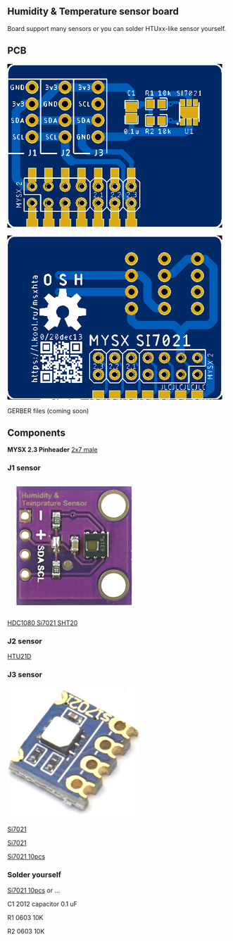 ## Humidity & Temperature sensor board

Board support many sensors or you can solder HTUxx-like sensor yourself.

## PCB
![TOP](images/pcb_rev0_top.png)

![Bottom](images/pcb_rev0_bottom.png)

GERBER files (coming soon)

## Components

**MYSX 2.3 Pinheader** [2x7 male](http://ali.pub/3063a0 ) 

### J1 sensor

![J1 sensor](images/j1-SHT20.png)

[HDC1080 Si7021 SHT20](https://l.kool.ru/dcnop) 


### J2 sensor

[HTU21D ](https://l.kool.ru/0d2h4)

### J3 sensor
![J3 sensor](images/j3-si7021.png)

[Si7021](https://l.kool.ru/65yn8) 

[Si7021](https://l.kool.ru/g4b6w)

[Si7021 10pcs](https://l.kool.ru/fosrk)



### Solder yourself

[Si7021 10pcs](https://l.kool.ru/l910s)
or
...

C1 2012 capacitor 0.1 uF

R1 0603 10K

R2 0603 10K




